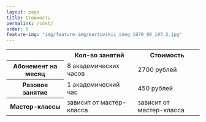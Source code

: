 ```yaml
---
layout: page
title: Стоимость
permalink: /cost/
order: 6
feature-img: "img/feature-img/martovskii_sneg_1979_90_103_2.jpg"
---
```

<table class="gray-table"> 
	<tr>
		<th></th>
		<th>Кол-во занятий</th>
		<th>Стоимость</th>
	</tr>
	<tr>
		<th>Абонемент на месяц</th>
		<td>8 академических часов</td>
		<td>2700 рублей</td>
	</tr>
	<tr class="even">
		<th>Разовое занятие</th>
		<td>1 академический час</td>
		<td>450 рублей</td>
	</tr>
	<tr>
		<th>Мастер-классы</th>
		<td>зависит от мастер-класса</td>
		<td>зависит от мастер-класса</td>
	</tr>
</table>
